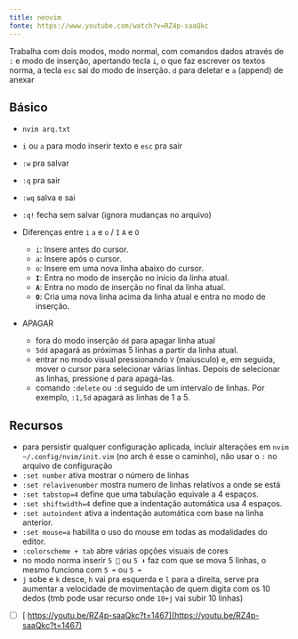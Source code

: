 ```yaml
---
title: neovim
fonte: https://www.youtube.com/watch?v=RZ4p-saaQkc
---
```

Trabalha com dois modos, modo normal, com comandos dados através de `:`​ e modo de inserção, apertando tecla `i`​, o que faz escrever os textos norma, a tecla `esc`​ sai do modo de inserção. `d`​ para deletar e `a`​ (append) de anexar

## Básico

* ​`nvim arq.txt`​
* ​`i`​ ou `a`​ para modo inserir texto e `esc`​ pra sair
* ​`:w`​ pra salvar
* ​`:q`​ pra sair
* ​`:wq`​ salva e sai
* ​`:q!`​ fecha sem salvar (ignora mudanças no arquivo)

* Diferenças entre `i`​ `a`​ e `o`​ / `I`​ `A`​ e `O`​
	* ​`i`​: Insere antes do cursor.
	* ​`a`​: Insere após o cursor.
	* ​`o`​: Insere em uma nova linha abaixo do cursor.
	* ​**​`I`​**​: Entra no modo de inserção no início da linha atual.
	* ​**​`A`​**​: Entra no modo de inserção no final da linha atual.
	* ​**​`O`​**​: Cria uma nova linha acima da linha atual e entra no modo de inserção.

* APAGAR
	* fora do modo inserção `dd`​ para apagar linha atual
	* `5dd`​ apagará as próximas 5 linhas a partir da linha atual.
	* entrar no modo visual pressionando `V`​ (maiusculo) e, em seguida, mover o cursor para selecionar várias linhas. Depois de selecionar as linhas, pressione `d`​ para apagá-las.
	* comando `:delete`​ ou `:d`​ seguido de um intervalo de linhas. Por exemplo, `:1,5d`​ apagará as linhas de 1 a 5.

## Recursos

  * para persistir qualquer configuração aplicada, incluir alterações em `nvim ~/.config/nvim/init.vim`​ (no arch é esse o caminho), não usar o `:`​ no arquivo de configuração
  * ​`:set number`​ ativa mostrar o número de linhas
  * ​`:set relavivenumber`​ mostra numero de linhas relativos a onde se está
  * ​`:set tabstop=4`​ define que uma tabulação equivale a 4 espaços.
  * ​`:set shiftwidth=4`​ define que a indentação automática usa 4 espaços.
  * ​`:set autoindent`​ ativa a indentação automática com base na linha anterior.
  * ​`:set mouse=a`​ habilita o uso do mouse em todas as modalidades do editor.
  * ​`:colorscheme + tab`​ abre várias opções visuais de cores
  * no modo norma inserir `5 🔼`​ ou `5 ⬇️`​ faz com que se mova 5 linhas, o mesmo funciona com `5 ➡️`​ ou `5 ⬅️`​
  * ​`j`​ sobe e `k`​ desce, `h`​ vai pra esquerda e `l`​ para a direita, serve pra aumentar a velocidade de movimentação de quem digita com os 10 dedos (tmb pode usar recurso onde `10+j`​ vai subir 10 linhas)

* [ ] [ https://youtu.be/RZ4p-saaQkc?t=1467](https://youtu.be/RZ4p-saaQkc?t=1467)

‍
